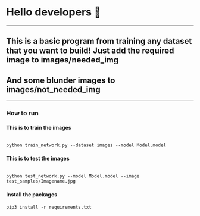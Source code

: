 # Hello developers :clap:

---

## This is a basic program from training any dataset that you want to build! Just add the required image to **images/needed_img**
## And some blunder images to **images/not_needed_img**

---
### How to run

#### This is to train the images
```terminal

python train_network.py --dataset images --model Model.model

```

#### This is to test the images
```terminal

python test_network.py --model Model.model --image test_samples/Imagename.jpg

```

#### Install the packages 

```terminal
pip3 install -r requirements.txt

```
